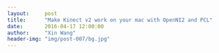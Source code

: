 ```yaml
---
layout:     post
title:      "Make Kinect v2 work on your mac with OpenNI2 and PCL"
date:       2016-04-17 12:00:00
author:     "Xin Wang"
header-img: "img/post-007/bg.jpg"
---
```


